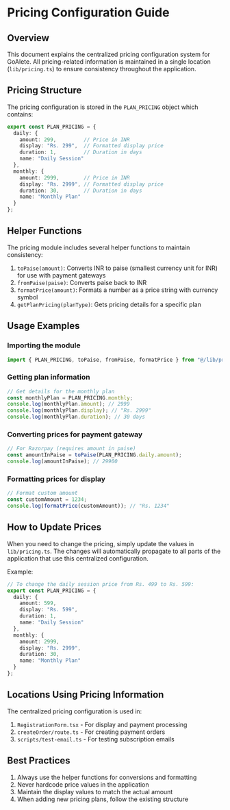 # Pricing Configuration Guide

## Overview

This document explains the centralized pricing configuration system for GoAlete. All pricing-related information is maintained in a single location (`lib/pricing.ts`) to ensure consistency throughout the application.

## Pricing Structure

The pricing configuration is stored in the `PLAN_PRICING` object which contains:

```typescript
export const PLAN_PRICING = {
  daily: {
    amount: 299,         // Price in INR
    display: "Rs. 299",  // Formatted display price
    duration: 1,         // Duration in days
    name: "Daily Session"
  },
  monthly: {
    amount: 2999,        // Price in INR
    display: "Rs. 2999", // Formatted display price
    duration: 30,        // Duration in days
    name: "Monthly Plan"
  }
};
```

## Helper Functions

The pricing module includes several helper functions to maintain consistency:

1. `toPaise(amount)`: Converts INR to paise (smallest currency unit for INR) for use with payment gateways
2. `fromPaise(paise)`: Converts paise back to INR
3. `formatPrice(amount)`: Formats a number as a price string with currency symbol
4. `getPlanPricing(planType)`: Gets pricing details for a specific plan

## Usage Examples

### Importing the module

```typescript
import { PLAN_PRICING, toPaise, fromPaise, formatPrice } from "@/lib/pricing";
```

### Getting plan information

```typescript
// Get details for the monthly plan
const monthlyPlan = PLAN_PRICING.monthly;
console.log(monthlyPlan.amount); // 2999
console.log(monthlyPlan.display); // "Rs. 2999"
console.log(monthlyPlan.duration); // 30 days
```

### Converting prices for payment gateway

```typescript
// For Razorpay (requires amount in paise)
const amountInPaise = toPaise(PLAN_PRICING.daily.amount);
console.log(amountInPaise); // 29900
```

### Formatting prices for display

```typescript
// Format custom amount
const customAmount = 1234;
console.log(formatPrice(customAmount)); // "Rs. 1234"
```

## How to Update Prices

When you need to change the pricing, simply update the values in `lib/pricing.ts`. The changes will automatically propagate to all parts of the application that use this centralized configuration.

Example:
```typescript
// To change the daily session price from Rs. 499 to Rs. 599:
export const PLAN_PRICING = {
  daily: {
    amount: 599,
    display: "Rs. 599",
    duration: 1,
    name: "Daily Session"
  },
  monthly: {
    amount: 2999,
    display: "Rs. 2999",
    duration: 30,
    name: "Monthly Plan"
  }
};
```

## Locations Using Pricing Information

The centralized pricing configuration is used in:

1. `RegistrationForm.tsx` - For display and payment processing
2. `createOrder/route.ts` - For creating payment orders
3. `scripts/test-email.ts` - For testing subscription emails

## Best Practices

1. Always use the helper functions for conversions and formatting
2. Never hardcode price values in the application
3. Maintain the display values to match the actual amount
4. When adding new pricing plans, follow the existing structure
